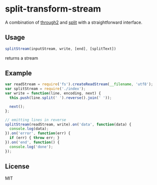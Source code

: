# split-transform-stream

A combination of [through2](https://www.npmjs.org/package/through2) and [split](https://github.com/dominictarr/event-stream#split-matcher) with a straightforward interface.

## Usage

```js
splitStream(inputStream, write, [end], [splitText])
```
returns a stream

## Example

```js
var readStream = require('fs').createReadStream(__filename, 'utf8');
var splitStream = require('./index');
var write = function(line, encoding, next) {
  this.push(line.split(' ').reverse().join(' '));

  next();
};

// emitting lines in reverse
splitStream(readStream, write).on('data', function(data) {
  console.log(data);
}).on('error', function(err) {
  if (err) { throw err; }
}).on('end', function() {
  console.log('done');
});
```

## License

MIT
